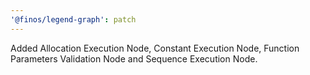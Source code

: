 ```yaml
---
'@finos/legend-graph': patch
---
```


Added Allocation Execution Node, Constant Execution Node, Function Parameters Validation Node and Sequence Execution Node.